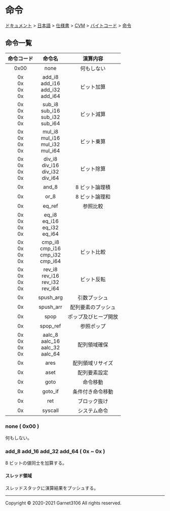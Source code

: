 # 命令

[ドキュメント](../../../../../index.md) > [日本語](../../../../index.md) > [仕様書](../../../index.md) > [CVM](../../index.md) > [バイトコード](../index.md) > [命令](./index.md)

## 命令一覧

|命令コード|命令名|演算内容|
|:-:|:-:|:-:|
|0x00|none|何もしない|
|0x<br>0x<br>0x<br>0x|add_i8<br>add_i16<br>add_i32<br>add_i64|ビット加算|
|0x<br>0x<br>0x<br>0x|sub_i8<br>sub_i16<br>sub_i32<br>sub_i64|ビット減算|
|0x<br>0x<br>0x<br>0x|mul_i8<br>mul_i16<br>mul_i32<br>mul_i64|ビット乗算|
|0x<br>0x<br>0x<br>0x|div_i8<br>div_i16<br>div_i32<br>div_i64|ビット除算|
|0x|and_8|8 ビット論理積|
|0x|or_8|8 ビット論理和|
|0x|eq_ref|参照比較|
|0x<br>0x<br>0x<br>0x|eq_i8<br>eq_i16<br>eq_i32<br>eq_i64||
|0x<br>0x<br>0x<br>0x|cmp_i8<br>cmp_i16<br>cmp_i32<br>cmp_i64|ビット比較|
|0x<br>0x<br>0x<br>0x|rev_i8<br>rev_i16<br>rev_i32<br>rev_i64|ビット反転|
|0x|spush_arg|引数プッシュ|
|0x|spush_arr|配列要素のプッシュ|
|0x|spop|ポップ及びヒープ開放|
|0x|spop_ref|参照ポップ|
|0x<br>0x<br>0x<br>0x|aalc_8<br>aalc_16<br>aalc_32<br>aalc_64|配列領域確保|
|0x|ares|配列領域リサイズ|
|0x|aset|配列要素設定|
|0x|goto|命令移動|
|0x|goto_if|条件付き命令移動|
|0x|ret|ブロック抜け|
|0x|syscall|システム命令|

### none ( 0x00 )

何もしない。

### add_8 add_16 add_32 add_64 ( 0x ~ 0x )

8 ビットの値同士を加算する。

#### スレッド領域

スレッドスタックに演算結果をプッシュする。

---

Copyright © 2020-2021 Garnet3106 All rights reserved.
